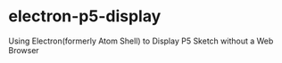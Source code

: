 # electron-p5-display
Using Electron(formerly Atom Shell) to Display P5 Sketch without a Web Browser
